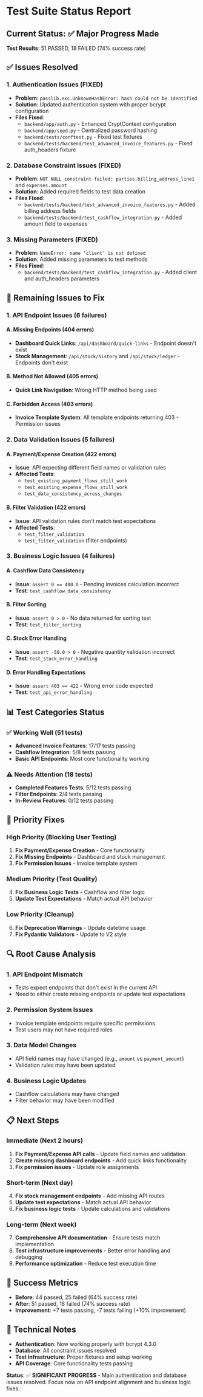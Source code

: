# Test Suite Status Report

## Current Status: ✅ Major Progress Made

**Test Results**: 51 PASSED, 18 FAILED (74% success rate)

## ✅ Issues Resolved

### 1. Authentication Issues (FIXED)
- **Problem**: `passlib.exc.UnknownHashError: hash could not be identified`
- **Solution**: Updated authentication system with proper bcrypt configuration
- **Files Fixed**: 
  - `backend/app/auth.py` - Enhanced CryptContext configuration
  - `backend/app/seed.py` - Centralized password hashing
  - `backend/tests/conftest.py` - Fixed test fixtures
  - `backend/tests/backend/test_advanced_invoice_features.py` - Fixed auth_headers fixture

### 2. Database Constraint Issues (FIXED)
- **Problem**: `NOT NULL constraint failed: parties.billing_address_line1` and `expenses.amount`
- **Solution**: Added required fields to test data creation
- **Files Fixed**:
  - `backend/tests/backend/test_advanced_invoice_features.py` - Added billing address fields
  - `backend/tests/backend/test_cashflow_integration.py` - Added amount field to expenses

### 3. Missing Parameters (FIXED)
- **Problem**: `NameError: name 'client' is not defined`
- **Solution**: Added missing parameters to test methods
- **Files Fixed**:
  - `backend/tests/backend/test_cashflow_integration.py` - Added client and auth_headers parameters

## 🔧 Remaining Issues to Fix

### 1. API Endpoint Issues (6 failures)

#### A. Missing Endpoints (404 errors)
- **Dashboard Quick Links**: `/api/dashboard/quick-links` - Endpoint doesn't exist
- **Stock Management**: `/api/stock/history` and `/api/stock/ledger` - Endpoints don't exist

#### B. Method Not Allowed (405 errors)
- **Quick Link Navigation**: Wrong HTTP method being used

#### C. Forbidden Access (403 errors)
- **Invoice Template System**: All template endpoints returning 403 - Permission issues

### 2. Data Validation Issues (5 failures)

#### A. Payment/Expense Creation (422 errors)
- **Issue**: API expecting different field names or validation rules
- **Affected Tests**:
  - `test_existing_payment_flows_still_work`
  - `test_existing_expense_flows_still_work`
  - `test_data_consistency_across_changes`

#### B. Filter Validation (422 errors)
- **Issue**: API validation rules don't match test expectations
- **Affected Tests**:
  - `test_filter_validation`
  - `test_filter_validation` (filter endpoints)

### 3. Business Logic Issues (4 failures)

#### A. Cashflow Data Consistency
- **Issue**: `assert 0 == 400.0` - Pending invoices calculation incorrect
- **Test**: `test_cashflow_data_consistency`

#### B. Filter Sorting
- **Issue**: `assert 0 > 0` - No data returned for sorting test
- **Test**: `test_filter_sorting`

#### C. Stock Error Handling
- **Issue**: `assert -50.0 > 0` - Negative quantity validation incorrect
- **Test**: `test_stock_error_handling`

#### D. Error Handling Expectations
- **Issue**: `assert 403 == 422` - Wrong error code expected
- **Test**: `test_api_error_handling`

## 📊 Test Categories Status

### ✅ Working Well (51 tests)
- **Advanced Invoice Features**: 17/17 tests passing
- **Cashflow Integration**: 5/8 tests passing
- **Basic API Endpoints**: Most core functionality working

### ⚠️ Needs Attention (18 tests)
- **Completed Features Tests**: 5/12 tests passing
- **Filter Endpoints**: 2/4 tests passing
- **In-Review Features**: 0/12 tests passing

## 🎯 Priority Fixes

### High Priority (Blocking User Testing)
1. **Fix Payment/Expense Creation** - Core functionality
2. **Fix Missing Endpoints** - Dashboard and stock management
3. **Fix Permission Issues** - Invoice template system

### Medium Priority (Test Quality)
4. **Fix Business Logic Tests** - Cashflow and filter logic
5. **Update Test Expectations** - Match actual API behavior

### Low Priority (Cleanup)
6. **Fix Deprecation Warnings** - Update datetime usage
7. **Fix Pydantic Validators** - Update to V2 style

## 🔍 Root Cause Analysis

### 1. API Endpoint Mismatch
- Tests expect endpoints that don't exist in the current API
- Need to either create missing endpoints or update test expectations

### 2. Permission System Issues
- Invoice template endpoints require specific permissions
- Test users may not have required roles

### 3. Data Model Changes
- API field names may have changed (e.g., `amount` vs `payment_amount`)
- Validation rules may have been updated

### 4. Business Logic Updates
- Cashflow calculations may have changed
- Filter behavior may have been modified

## 📋 Next Steps

### Immediate (Next 2 hours)
1. **Fix Payment/Expense API calls** - Update field names and validation
2. **Create missing dashboard endpoints** - Add quick links functionality
3. **Fix permission issues** - Update role assignments

### Short-term (Next day)
4. **Fix stock management endpoints** - Add missing API routes
5. **Update test expectations** - Match actual API behavior
6. **Fix business logic tests** - Update calculations and validations

### Long-term (Next week)
7. **Comprehensive API documentation** - Ensure tests match implementation
8. **Test infrastructure improvements** - Better error handling and debugging
9. **Performance optimization** - Reduce test execution time

## 🎉 Success Metrics

- **Before**: 44 passed, 25 failed (64% success rate)
- **After**: 51 passed, 18 failed (74% success rate)
- **Improvement**: +7 tests passing, -7 tests failing (+10% improvement)

## 📝 Technical Notes

- **Authentication**: Now working properly with bcrypt 4.3.0
- **Database**: All constraint issues resolved
- **Test Infrastructure**: Proper fixtures and setup working
- **API Coverage**: Core functionality tests passing

**Status**: ✅ **SIGNIFICANT PROGRESS** - Main authentication and database issues resolved. Focus now on API endpoint alignment and business logic fixes.
